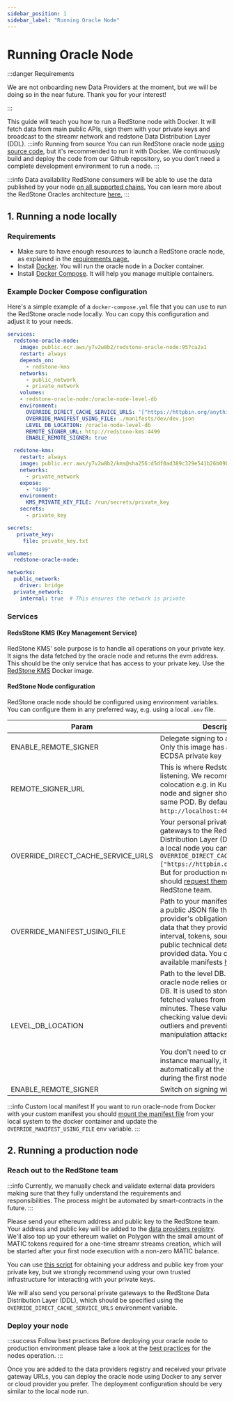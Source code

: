 ```yaml
---
sidebar_position: 1
sidebar_label: "Running Oracle Node"
---
```


# Running Oracle Node

:::danger Requirements

We are not onboarding new Data Providers at the moment, but we will be doing so in the near future. Thank you for your interest!

:::

This guide will teach you how to run a RedStone node with Docker. It will fetch data from main public APIs, sign them with your private keys and broadcast to the streamr network and redstone Data Distribution Layer (DDL).
:::info Running from source
You can run RedStone oracle node [using source code](/docs/data-providers/launch-using-source-code), but it's recommended to run it with Docker. We continuously build and deploy the code from our Github repository, so you don’t need a complete development environment to run a node.
:::

:::info Data availability
RedStone consumers will be able to use the data published by your node [on all supported chains.](/docs/get-started/supported-chains) You can learn more about the RedStone Oracles architecture [here.](../get-started/selecting-redstone-model.md)
:::

## 1. Running a node locally

### Requirements

- Make sure to have enough resources to launch a RedStone oracle node, as explained in the [requirements page.](/docs/data-providers/system-requirements)
- Install [Docker](https://docs.docker.com/get-docker/). You will run the oracle node in a Docker container.
- Install [Docker Compose](https://docs.docker.com/compose/install/). It will help you manage multiple containers.

### Example Docker Compose configuration

Here's a simple example of a `docker-compose.yml` file that you can use to run the RedStone oracle node locally. You can copy this configuration and adjust it to your needs.

```yaml
services:
  redstone-oracle-node:
    image: public.ecr.aws/y7v2w8b2/redstone-oracle-node:957ca2a1
    restart: always
    depends_on:
      - redstone-kms
    networks:
      - public_network
      - private_network
    volumes:
    - redstone-oracle-node:/oracle-node-level-db
    environment:
      OVERRIDE_DIRECT_CACHE_SERVICE_URLS: '["https://httpbin.org/anything"]'
      OVERRIDE_MANIFEST_USING_FILE: ./manifests/dev/dev.json
      LEVEL_DB_LOCATION: /oracle-node-level-db
      REMOTE_SIGNER_URL: http://redstone-kms:4499
      ENABLE_REMOTE_SIGNER: true

  redstone-kms:
    restart: always
    image: public.ecr.aws/y7v2w8b2/kms@sha256:d5df0ad389c329e541b26b09b3ad18b453342f1fee3837c1bd05f23c4a4264da
    networks:
      - private_network
    expose:
      - "4499"
    environment:
      KMS_PRIVATE_KEY_FILE: /run/secrets/private_key
    secrets:
      - private_key

secrets:
   private_key:
     file: private_key.txt

volumes:
  redstone-oracle-node:

networks:
  public_network:
    driver: bridge
  private_network:
    internal: true  # This ensures the network is private
```

### Services

#### RedsStone KMS (Key Management Service)

RedStone KMS' sole purpose is to handle all operations on your private key. It signs the data fetched by the oracle node and returns the evm address. This should be the only service that has access to your private key. Use the [RedStone KMS](https://gallery.ecr.aws/y7v2w8b2/kms) Docker image. 

#### RedStone Node configuration

RedStone oracle node should be configured using environment variables. You can configure them in any preferred way, e.g. using a local `.env` file.


| Param                              | Description                                                                                                                                                                                                                                                                                                                                                                                                                  | Example value                                                                                                |
| ---------------------------------- | ---------------------------------------------------------------------------------------------------------------------------------------------------------------------------------------------------------------------------------------------------------------------------------------------------------------------------------------------------------------------------------------------------------------------------- | ------------------------------------------------------------------------------------------------------------ |
| ENABLE_REMOTE_SIGNER               | Delegate signing to a remote signer. Only this image has access to your ECDSA private key                                                                                                                                                                                                                                                                                                                                                                                                         | `ENABLE_REMOTE_SIGNER=true`
| REMOTE_SIGNER_URL               | This is where Redstone's signer is listening. We recommend using a colocation e.g. in Kubernetes oracle-node and signer should be run in the same POD. By default `http://localhost:4499`.key                                                                                                                                                                                                                                                                                                                                                                                                       | `REMOTE_SIGNER_URL=http://localhost:4499`                                                                                 |
| OVERRIDE_DIRECT_CACHE_SERVICE_URLS | Your personal private URLs of gateways to the RedStone Data Distribution Layer (DDL). For running a local node you can simply put `OVERRIDE_DIRECT_CACHE_SERVICE_URLS=["https://httpbin.org/anything"]`. But for production node running you should [request them](https://redstone.finance/discord) from the RedStone team.                                                                                                 | `OVERRIDE_DIRECT_CACHE_SERVICE_URLS=["https://xxx.yyy.secret-url-1.com","https://zzz.aaa.secret-url-2.com"]` |
| OVERRIDE_MANIFEST_USING_FILE       | Path to your manifest file. Manifest is a public JSON file that defines the provider's obligation regarding the data that they provide. It sets fetching interval, tokens, sources and other public technical details for the provided data. You can check available manifests [here.](https://github.com/redstone-finance/redstone-oracles-monorepo/tree/main/packages/oracle-node/manifests)                               | `OVERRIDE_MANIFEST_USING_FILE=./manifests/dev/dev.json`                                                      |
| LEVEL_DB_LOCATION                  | Path to the level DB. Each RedStone oracle node relies on a single-level DB. It is used to store recently fetched values from the last 15 minutes. These values are used for checking value deviations, filtering outliers and preventing price manipulation attacks. <br/><br/> You don't need to create a Level DB instance manually, it will be created automatically at the specified path during the first node launch. | `LEVEL_DB_LOCATION=/oracle-node-level-db`                                                                    |
| ENABLE_REMOTE_SIGNER               | Switch on signing with RedStone KMS  | `ENABLE_REMOTE_SIGNER=true`            

:::info Custom local manifest
If you want to run oracle-node from Docker with your custom manifest you should [mount the manifest file](https://docs.docker.com/storage/bind-mounts/) from your local system to the docker container and update the `OVERRIDE_MANIFEST_USING_FILE` env variable.
:::

## 2. Running a production node

### Reach out to the RedStone team

:::info
Currently, we manually check and validate external data providers making sure that they fully understand the requirements and responsibilities. The process might be automated by smart-contracts in the future.
:::

Please send your ethereum address and public key to the RedStone team. Your address and public key will be added to the [data providers registry](https://github.com/redstone-finance/redstone-oracles-monorepo/blob/main/packages/oracles-smartweave-contracts/src/contracts/redstone-oracle-registry/initial-state.json). We'll also top up your ethereum wallet on Polygon with the small amount of MATIC tokens required for a one-time streamr streams creation, which will be started after your first node execution with a non-zero MATIC balance.

You can use [this script](https://github.com/redstone-finance/redstone-oracles-monorepo/blob/main/packages/oracle-node/tools/ethereum/get-details-from-private-key.js) for obtaining your address and public key from your private key, but we strongly recommend using your own trusted infrastructure for interacting with your private keys.

We will also send you personal private gateways to the RedStone Data Distribution Layer (DDL), which should be specified using the `OVERRIDE_DIRECT_CACHE_SERVICE_URLS` environment variable.

### Deploy your node

:::success Follow best practices
Before deploying your oracle node to production environment please take a look at the [best practices](/docs/data-providers/best-practices) for the nodes operation.
:::

Once you are added to the data providers registry and received your private gateway URLs, you can deploy the oracle node using Docker to any server or cloud provider you prefer. The deployment configuration should be very similar to the local node run.
